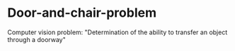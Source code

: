 # Door-and-chair-problem
Computer vision problem: "Determination of the ability to transfer an object through a doorway"
